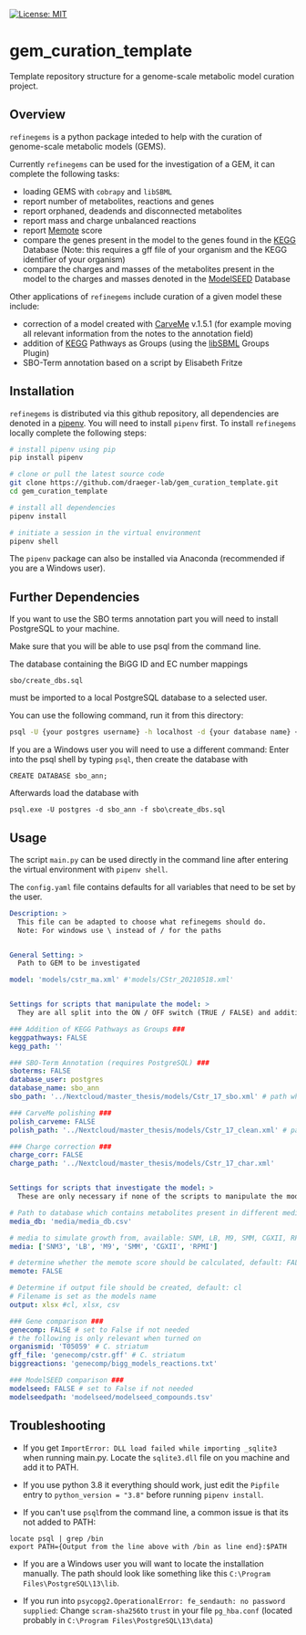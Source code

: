 [![License: MIT](https://img.shields.io/badge/License-MIT-yellow.svg)](https://opensource.org/licenses/MIT)
# gem_curation_template
Template repository structure for a genome-scale metabolic model curation project.

## Overview
`refinegems` is a python package inteded to help with the curation of genome-scale metabolic models (GEMS).

Currently `refinegems` can be used for the investigation of a GEM, it can complete the following tasks:
- loading GEMS with `cobrapy` and `libSBML`
- report number of metabolites, reactions and genes
- report orphaned, deadends and disconnected metabolites
- report mass and charge unbalanced reactions
- report [Memote](https://memote.readthedocs.io/en/latest/index.html) score
- compare the genes present in the model to the genes found in the [KEGG](https://www.genome.jp/kegg/kegg1.html) Database (Note: this requires a gff file of your organism and the KEGG identifier of your organism)
- compare the charges and masses of the metabolites present in the model to the charges and masses denoted in the [ModelSEED](https://modelseed.org/) Database

Other applications of `refinegems` include curation of a given model these include:
- correction of a model created with [CarveMe](https://github.com/cdanielmachado/carveme) v.1.5.1 (for example moving all relevant information from the notes to the annotation field)
- addition of [KEGG](https://www.genome.jp/kegg/kegg1.html) Pathways as Groups (using the [libSBML](https://synonym.caltech.edu/software/libsbml/5.18.0/docs/formatted/python-api/classlibsbml_1_1_groups_model_plugin.html) Groups Plugin)
- SBO-Term annotation based on a script by Elisabeth Fritze

## Installation

`refinegems` is distributed via this github repository, all dependencies are denoted in a [pipenv](https://pipenv.pypa.io/en/latest/). You will need to install `pipenv` first. To install `refinegems` locally complete the following steps:

```bash
# install pipenv using pip
pip install pipenv

# clone or pull the latest source code
git clone https://github.com/draeger-lab/gem_curation_template.git
cd gem_curation_template

# install all dependencies
pipenv install

# initiate a session in the virtual environment
pipenv shell

```
The `pipenv` package can also be installed via Anaconda (recommended if you are a Windows user).

## Further Dependencies

If you want to use the SBO terms annotation part you will need to install PostgreSQL to your machine.

Make sure that you will be able to use psql from the command line. 

The database containing the BiGG ID and EC number mappings
```
sbo/create_dbs.sql
```
must be imported to a local PostgreSQL database to a selected user. 

You can use the following command, run it from this directory:
```bash
psql -U {your postgres username} -h localhost -d {your database name} < sbo/create_dbs.sql 
```

If you are a Windows user you will need to use a different command:
Enter into the psql shell by typing `psql`, then create the database with
```
CREATE DATABASE sbo_ann;
```
Afterwards load the database with
```
psql.exe -U postgres -d sbo_ann -f sbo\create_dbs.sql
```

## Usage
The script `main.py` can be used directly in the command line after entering the virtual environment with `pipenv shell`.

The `config.yaml` file contains defaults for all variables that need to be set by the user. 

```yaml
Description: > 
  This file can be adapted to choose what refinegems should do.
  Note: For windows use \ instead of / for the paths


General Setting: >
  Path to GEM to be investigated

model: 'models/cstr_ma.xml' #'models/CStr_20210518.xml' 


Settings for scripts that manipulate the model: >
  They are all split into the ON / OFF switch (TRUE / FALSE) and additional settings like a path to where the new model should be saved.

### Addition of KEGG Pathways as Groups ###
keggpathways: FALSE
kegg_path: ''

### SBO-Term Annotation (requires PostgreSQL) ###
sboterms: FALSE
database_user: postgres
database_name: sbo_ann
sbo_path: '../Nextcloud/master_thesis/models/Cstr_17_sbo.xml' # path where to save model with sbo terms

### CarveMe polishing ###
polish_carveme: FALSE
polish_path: '../Nextcloud/master_thesis/models/Cstr_17_clean.xml' # path where to save polished model

### Charge correction ###
charge_corr: FALSE
charge_path: '../Nextcloud/master_thesis/models/Cstr_17_char.xml'


Settings for scripts that investigate the model: >
  These are only necessary if none of the scripts to manipulate the model are used.

# Path to database which contains metabolites present in different media
media_db: 'media/media_db.csv' 

# media to simulate growth from, available: SNM, LB, M9, SMM, CGXII, RPMI
media: ['SNM3', 'LB', 'M9', 'SMM', 'CGXII', 'RPMI']

# determine whether the memote score should be calculated, default: FALSE
memote: FALSE

# Determine if output file should be created, default: cl
# Filename is set as the models name
output: xlsx #cl, xlsx, csv 

### Gene comparison ###
genecomp: FALSE # set to False if not needed
# the following is only relevant when turned on
organismid: 'T05059' # C. striatum
gff_file: 'genecomp/cstr.gff' # C. striatum
biggreactions: 'genecomp/bigg_models_reactions.txt'

### ModelSEED comparison ###
modelseed: FALSE # set to False if not needed
modelseedpath: 'modelseed/modelseed_compounds.tsv'
```

## Troubleshooting

* If you get `ImportError: DLL load failed while importing _sqlite3` when running main.py. Locate the `sqlite3.dll` file on you machine and add it to PATH.

* If you use python 3.8 it everything should work, just edit the `Pipfile` entry to `python_version = "3.8"` before running `pipenv install`.

* If you can't use `psql`from the command line, a common issue is that its not added to PATH:
```
locate psql | grep /bin
export PATH={Output from the line above with /bin as line end}:$PATH
```
* If you are a Windows user you will want to locate the installation manually. The path should look like something like this
`C:\Program Files\PostgreSQL\13\lib`.

* If you run into `psycopg2.OperationalError: fe_sendauth: no password supplied`: Change `scram-sha256`to `trust` in your file `pg_hba.conf` (located probably in `C:\Program Files\PostgreSQL\13\data`) 
